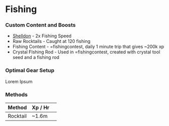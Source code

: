 # Fishing

### Custom Content and Boosts

* [Shelldon](https://bso-wiki.oldschool.gg/custom-items/pets) - 2x Fishing Speed
* Raw Rocktails - Caught at 120 fishing
* Fishing Content - =fishingcontest, daily 1 minute trip that gives \~200k xp
* Crystal FIshing Rod - Used in =fishingcontest, created with crystal tool seed and a fishing rod

### Optimal Gear Setup

Lorem Ipsum

### Methods

| Method   | Xp / Hr |   |
| -------- | ------- | - |
| Rocktail | \~1.6m  |   |
